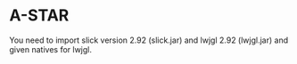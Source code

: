 # A-STAR
You need to import slick version 2.92 (slick.jar) and lwjgl 2.92 (lwjgl.jar) and given natives for lwjgl.
